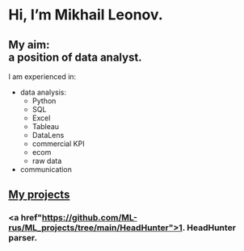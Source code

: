 # Hi, I’m Mikhail Leonov.

## My aim:<br>a position of data analyst.

I am experienced in:
- data analysis:
    * Python
    * SQL
    * Excel
    * Tableau
    * DataLens
    * commercial KPI
    * ecom
    * raw data
- communication

## <a href="https://github.com/ML-rus/ML_projects/">My projects</a>

### <a href"https://github.com/ML-rus/ML_projects/tree/main/HeadHunter">1. HeadHunter parser.</a>
